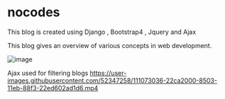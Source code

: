 
# nocodes
This blog is created using Django , Bootstrap4 , Jquery and Ajax

This blog gives an overview of various concepts in web development.

![image](https://user-images.githubusercontent.com/52347258/111062032-779e7400-84cc-11eb-9981-5aef0dfb3540.png)




Ajax used for filtering blogs
https://user-images.githubusercontent.com/52347258/111073036-22ca2000-8503-11eb-88f3-22ed602ad1d6.mp4

